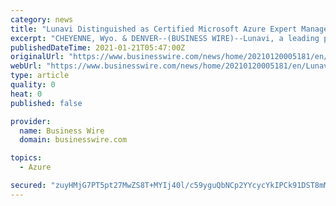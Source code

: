 ```yaml
---
category: news
title: "Lunavi Distinguished as Certified Microsoft Azure Expert Managed Service Provider for Second Consecutive Year"
excerpt: "CHEYENNE, Wyo. & DENVER--(BUSINESS WIRE)--Lunavi, a leading provider of digital transformation consulting and managed IT services, was awarded Microsoft’s Azure Expert Managed Service Provider ..."
publishedDateTime: 2021-01-21T05:47:00Z
originalUrl: "https://www.businesswire.com/news/home/20210120005181/en/Lunavi-Distinguished-as-Certified-Microsoft-Azure-Expert-Managed-Service-Provider-for-Second-Consecutive-Year"
webUrl: "https://www.businesswire.com/news/home/20210120005181/en/Lunavi-Distinguished-as-Certified-Microsoft-Azure-Expert-Managed-Service-Provider-for-Second-Consecutive-Year"
type: article
quality: 0
heat: 0
published: false

provider:
  name: Business Wire
  domain: businesswire.com

topics:
  - Azure

secured: "zuyHMjG7PT5pt27MwZS8T+MYIj40l/c59yguQbNCp2YYcycYkIPCk91DST8mMifgz5e+dtmjP4zVWlCFnvAPYYikscAh7r1Yzo99oaVwMvXnFBXXkZamXvofR4QUBQqjS66Kqnr/Fp1LcsUjXem3OYQ03EfXuoNwlD7b7hqS3z6EqkVwl+1sDb8cB4Wu6LSeAQvhsv2XrQUUyZ2q7pZj+qToCpD6wJw4ZJdT9jY9MgHeVCdg17oP8VtCr3aY+95Nrwvl1Efa8N7QNZEU+679tiCdxgDp5OOSIHsabv7U7tATCEmPR0DUR7LVjul+FTi17hp6Wmd9RPadzhWzJaOShgTe7fBxh38Dlb6uLt5xDm0=;VTf7l1nJo1Qzfhg+TBCvxA=="
---
```


